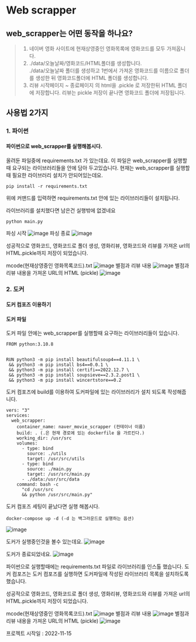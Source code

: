 # Web scrapper
## web_scrapper는 어떤 동작을 하나요?
  > 1. 네이버 영화 사이트에 현재상영중인 영화목록에 영화코드를 모두 가져옵니다.
  > 2. ./data/오늘날짜/영화코드/HTML폴더를 생성합니다.   
  > ./data/오늘날짜 폴더를 생성하고 1번에서 가져온 영화코드를 이름으로 폴더를 생성한 뒤 영화코드폴더에 HTML 폴더를 생성합니다.
  > 3. 리뷰 시작페이지 ~ 종료페이지 의 html을 .pickle 로 저장한뒤 HTML 폴더에 저장합니다.  리뷰는 pickle 저장이 끝나면 영화코드 폴더에 저장됩니다.  
 


## 사용법 2가지    
### 1. 파이썬
#### 파이썬으로 web_scrapper를 실행해봅시다.
올려둔 파일중에 requirements.txt 가 있는데요. 이 파일은
web_scrapper를 실행할때 요구되는 라이브러리들을 안에 담아 두고있습니다. 
현재는 web_scrapper를 실행할때 필요한 라이브러리 설치가 안되어있는데요.
```
pip install -r requirements.txt
```
위에 커맨드를 입력하면 requirements.txt 안에 있는 라이브러리들이 설치됩니다.

라이브러리를 설치했다면 남은건 실행밖에 없겠네요
```
python main.py
```
파싱 시작
![image](https://user-images.githubusercontent.com/118237164/208344026-084d0947-0fce-43dc-8a72-2528ff99c2bd.png)
파싱 종료
![image](https://user-images.githubusercontent.com/118237164/208344128-30dc3db6-2d67-4b13-a3b3-c7eb97d58a40.png)

성공적으로 영화코드, 영화코드로 폴더 생성, 영화리뷰, 영화코드와 리뷰를 가져온 url의 HTML.pickle까지 저장이 되었습니다.


mcode(현재상영중인 영화목록코드).txt
![image](https://user-images.githubusercontent.com/118237164/208342994-ba976458-6a69-4267-be99-e8c55d56e99d.png)
별점과 리뷰 내용 
![image](https://user-images.githubusercontent.com/118237164/208343025-1a078ca6-f6da-43ac-846a-54033cc5d0a5.png)
별점과 리뷰 내용을 가져온 URL의 HTML (pickle)
![image](https://user-images.githubusercontent.com/118237164/208343039-405d54f9-988c-4f28-8d8e-5a4abffc94d8.png)





### 2. 도커  
#### 도커 컴포즈 이용하기
#### 도커 파일
도커 파일 안에는 web_scrapper를 실행할때 요구하는 라이브러리들이 있습니다.
```docker
FROM python:3.10.8


RUN python3 -m pip install beautifulsoup4==4.11.1 \
 && python3 -m pip install bs4==0.0.1 \
 && python3 -m pip install certifi==2022.12.7 \
 && python3 -m pip install soupsieve==2.3.2.post1 \
 && python3 -m pip install wincertstore==0.2
```
도커 컴포즈에 build를 이용하여 도커파일에 있는 라이브러리가 설치 되도록 작성해줍니다.
``` docker
vers: "3"
services:
  web_scrapper:
    container_name: naver_movie_scrapper (컨테이너 이름)
    build: . (.은 현재 경로에 있는 dockerfile 을 가르킨다.)
    working_dir: /usr/src
    volumes:
      - type: bind
        source: ./utils
        target: /usr/src/utils
      - type: bind
        source: ./main.py
        target: /usr/src/main.py
      - ./data:/usr/src/data
    command: bash -c
      "cd /usr/src
      && python /usr/src/main.py"
```
도커 컴포즈 세팅이 끝났다면 실행 해봅시다.
``` docker
docker-compose up -d (-d 는 백그라운드로 실행하는 옵션)
```

![image](https://user-images.githubusercontent.com/118237164/208042388-372eeb5c-448a-45ca-a0e0-db7e401ae53c.png)

도커가 실행중인것을 볼수 있는데요.
![image](https://user-images.githubusercontent.com/118237164/208042531-d68abe45-7fa5-4be4-a4ca-123209165aba.png)

도커가 종료되었네요.
![image](https://user-images.githubusercontent.com/118237164/208042752-7d4c3d69-3112-42a9-b526-3d77bc847dc0.png)

파이썬으로 실행할때에는 requirements.txt 파일로 라이브러리를 인스톨 했습니다.
도커 컴포즈는 도커 컴포즈를 실행하면 도커파일에 작성된 라이브러리 목록을 설치하도록 했습니다.

성공적으로 영화코드, 영화코드로 폴더 생성, 영화리뷰, 영화코드와 리뷰를 가져온 url의 HTML.pickle까지 저장이 되었습니다.


mcode(현재상영중인 영화목록코드).txt
![image](https://user-images.githubusercontent.com/118237164/208342994-ba976458-6a69-4267-be99-e8c55d56e99d.png)
별점과 리뷰 내용 
![image](https://user-images.githubusercontent.com/118237164/208343025-1a078ca6-f6da-43ac-846a-54033cc5d0a5.png)
별점과 리뷰 내용을 가져온 URL의 HTML (pickle)
![image](https://user-images.githubusercontent.com/118237164/208343039-405d54f9-988c-4f28-8d8e-5a4abffc94d8.png)

프로젝트 시작일 : 2022-11-15



